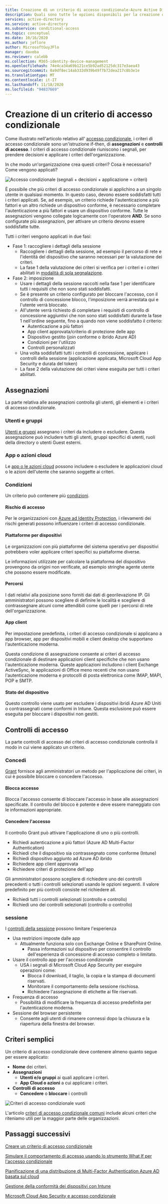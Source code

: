 ```yaml
---
title: Creazione di un criterio di accesso condizionale-Azure Active Directory
description: Quali sono tutte le opzioni disponibili per la creazione di criteri di accesso condizionale e cosa significano?
services: active-directory
ms.service: active-directory
ms.subservice: conditional-access
ms.topic: conceptual
ms.date: 10/16/2020
ms.author: joflore
author: MicrosoftGuyJFlo
manager: daveba
ms.reviewer: calebb
ms.collection: M365-identity-device-management
ms.openlocfilehash: 74e4ca34a69b121ce5b92ad52125dc317e3aea43
ms.sourcegitcommit: 0a9df8ec14ab332d939b49f7b72dea217c8b3e1e
ms.translationtype: MT
ms.contentlocale: it-IT
ms.lasthandoff: 11/18/2020
ms.locfileid: "94837669"
---
```

# <a name="building-a-conditional-access-policy"></a>Creazione di un criterio di accesso condizionale

Come illustrato nell'articolo relativo all' [accesso condizionale](overview.md), i criteri di accesso condizionale sono un'istruzione if-then, di **assegnazioni** e **controlli di accesso**. I criteri di accesso condizionale riuniscono i segnali, per prendere decisioni e applicare i criteri dell'organizzazione.

In che modo un'organizzazione crea questi criteri? Cosa è necessario? Come vengono applicati?

![Accesso condizionale (segnali + decisioni + applicazione = criteri)](./media/concept-conditional-access-policies/conditional-access-signal-decision-enforcement.png)

È possibile che più criteri di accesso condizionale si applichino a un singolo utente in qualsiasi momento. In questo caso, devono essere soddisfatti tutti i criteri applicati. Se, ad esempio, un criterio richiede l'autenticazione a più fattori e un altro richiede un dispositivo conforme, è necessario completare l'autenticazione a più fattori e usare un dispositivo conforme. Tutte le assegnazioni vengono collegate logicamente con l'operatore **AND**. Se sono configurate più assegnazioni, per attivare un criterio devono essere soddisfatte tutte.

Tutti i criteri vengono applicati in due fasi:

- Fase 1: raccogliere i dettagli della sessione 
   - Raccogliere i dettagli della sessione, ad esempio il percorso di rete e l'identità del dispositivo che saranno necessari per la valutazione dei criteri. 
   - La fase 1 della valutazione dei criteri si verifica per i criteri e i criteri abilitati in [modalità di sola segnalazione](concept-conditional-access-report-only.md).
- Fase 2: imposizione 
   - Usare i dettagli della sessione raccolti nella fase 1 per identificare tutti i requisiti che non sono stati soddisfatti. 
   - Se è presente un criterio configurato per bloccare l'accesso, con il controllo di concessione blocco, l'imposizione verrà arrestata qui e l'utente verrà bloccato. 
   - All'utente verrà richiesto di completare i requisiti di controllo di concessione aggiuntivi che non sono stati soddisfatti durante la fase 1 nell'ordine seguente, fino a quando non viene soddisfatto il criterio:  
      - Autenticazione a più fattori 
      - App client approvata/criterio di protezione delle app 
      - Dispositivo gestito (join conforme o ibrido Azure AD) 
      - Condizioni per l'utilizzo 
      - Controlli personalizzati  
   - Una volta soddisfatti tutti i controlli di concessione, applicare i controlli della sessione (applicazione applicata, Microsoft Cloud App Security e durata del token) 
   - La fase 2 della valutazione dei criteri viene eseguita per tutti i criteri abilitati. 

## <a name="assignments"></a>Assegnazioni

La parte relativa alle assegnazioni controlla gli utenti, gli elementi e i criteri di accesso condizionale.

### <a name="users-and-groups"></a>Utenti e gruppi

[Utenti e gruppi](concept-conditional-access-users-groups.md) assegnano i criteri da includere o escludere. Questa assegnazione può includere tutti gli utenti, gruppi specifici di utenti, ruoli della directory o utenti Guest esterni. 

### <a name="cloud-apps-or-actions"></a>App o azioni cloud

Le [app o le azioni cloud](concept-conditional-access-cloud-apps.md) possono includere o escludere le applicazioni cloud o le azioni dell'utente che saranno soggette ai criteri.

### <a name="conditions"></a>Condizioni

Un criterio può contenere più [condizioni](concept-conditional-access-conditions.md).

#### <a name="sign-in-risk"></a>Rischio di accesso

Per le organizzazioni con [Azure ad Identity Protection](../identity-protection/overview-identity-protection.md), i rilevamenti dei rischi generati possono influenzare i criteri di accesso condizionale.

#### <a name="device-platforms"></a>Piattaforme per dispositivi

Le organizzazioni con più piattaforme del sistema operativo per dispositivi potrebbero voler applicare criteri specifici su piattaforme diverse. 

Le informazioni utilizzate per calcolare la piattaforma del dispositivo provengono da origini non verificate, ad esempio stringhe agente utente che possono essere modificate.

#### <a name="locations"></a>Percorsi

I dati relativi alla posizione sono forniti dai dati di georilevazione IP. Gli amministratori possono scegliere di definire le località e scegliere di contrassegnare alcuni come attendibili come quelli per i percorsi di rete dell'organizzazione.

#### <a name="client-apps"></a>App client

Per impostazione predefinita, i criteri di accesso condizionale si applicano a app browser, app per dispositivi mobili e client desktop che supportano l'autenticazione moderna. 

Questa condizione di assegnazione consente ai criteri di accesso condizionale di destinare applicazioni client specifiche che non usano l'autenticazione moderna. Queste applicazioni includono i client Exchange ActiveSync, le applicazioni di Office meno recenti che non usano l'autenticazione moderna e protocolli di posta elettronica come IMAP, MAPI, POP e SMTP.

#### <a name="device-state"></a>Stato del dispositivo

Questo controllo viene usato per escludere i dispositivi ibridi Azure AD Uniti o contrassegnati come conformi in Intune. Questa esclusione può essere eseguita per bloccare i dispositivi non gestiti. 

## <a name="access-controls"></a>Controlli di accesso

La parte controlli di accesso dei criteri di accesso condizionale controlla il modo in cui viene applicato un criterio.

### <a name="grant"></a>Concedi

[Grant](concept-conditional-access-grant.md) fornisce agli amministratori un metodo per l'applicazione dei criteri, in cui è possibile bloccare o concedere l'accesso.

#### <a name="block-access"></a>Blocca accesso

Blocca l'accesso consente di bloccare l'accesso in base alle assegnazioni specificate. Il controllo del blocco è potente e deve essere maneggiato con le informazioni appropriate.

#### <a name="grant-access"></a>Concedere l'accesso

Il controllo Grant può attivare l'applicazione di uno o più controlli. 

- Richiedi autenticazione a più fattori (Azure AD Multi-Factor Authentication)
- Richiedi che il dispositivo sia contrassegnato come conforme (Intune)
- Richiedi dispositivo aggiunto ad Azure AD ibrido
- Richiedere app client approvata
- Richiedere criteri di protezione dell'app

Gli amministratori possono scegliere di richiedere uno dei controlli precedenti o tutti i controlli selezionati usando le opzioni seguenti. Il valore predefinito per più controlli consiste nel richiedere all.

- Richiedi tutti i controlli selezionati (controllo e controllo)
- Richiedi uno dei controlli selezionati (controllo o controllo)

### <a name="session"></a>sessione

I [controlli della sessione](concept-conditional-access-session.md) possono limitare l'esperienza 

- Usa restrizioni imposte dalle app
   - Attualmente funziona solo con Exchange Online e SharePoint Online.
      - Passa informazioni sul dispositivo per consentire il controllo dell'esperienza di concessione di accesso completo o limitato.
- Usare il controllo app per l'accesso condizionale
   - USA i segnali di Microsoft Cloud App Security per eseguire operazioni come: 
      - Blocca il download, il taglio, la copia e la stampa di documenti riservati.
      - Monitorare il comportamento della sessione rischiosa.
      - Richiedere l'assegnazione di etichette ai file riservati.
- Frequenza di accesso
   - Possibilità di modificare la frequenza di accesso predefinita per l'autenticazione moderna.
- Sessione del browser persistente
   - Consente agli utenti di rimanere connessi dopo la chiusura e la riapertura della finestra del browser.

## <a name="simple-policies"></a>Criteri semplici

Un criterio di accesso condizionale deve contenere almeno quanto segue per essere applicato:

- **Nome** dei criteri.
- **Assegnazioni**
   - **Utenti e/o gruppi** ai quali applicare i criteri.
   - **App Cloud o azioni** a cui applicare i criteri.
- **Controlli di accesso**
   - **Concedere** o **bloccare** i controlli

![Criteri di accesso condizionale vuoti](./media/concept-conditional-access-policies/conditional-access-blank-policy.png)

L'articolo [criteri di accesso condizionale comuni](concept-conditional-access-policy-common.md) include alcuni criteri che riteniamo utili per la maggior parte delle organizzazioni.

## <a name="next-steps"></a>Passaggi successivi

[Creare un criterio di accesso condizionale](https://docs.microsoft.com/azure/active-directory/authentication/tutorial-enable-azure-mfa?toc=/azure/active-directory/conditional-access/toc.json&bc=/azure/active-directory/conditional-access/breadcrumb/toc.json#create-a-conditional-access-policy)

[Simulare il comportamento di accesso usando lo strumento What If per l'accesso condizionale](troubleshoot-conditional-access-what-if.md)

[Pianificazione di una distribuzione di Multi-Factor Authentication Azure AD basata sul cloud](../authentication/howto-mfa-getstarted.md)

[Gestione della conformità dei dispositivi con Intune](/intune/device-compliance-get-started)

[Microsoft Cloud App Security e accesso condizionale](/cloud-app-security/proxy-intro-aad)
